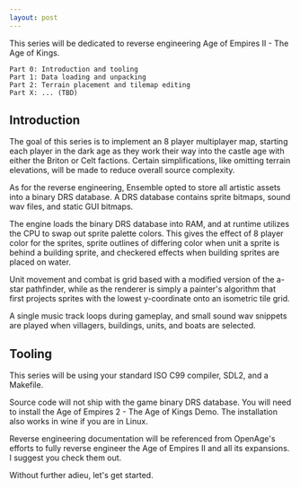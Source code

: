 ```yaml
---
layout: post
---
```


This series will be dedicated to reverse engineering Age of Empires II - The Age of Kings.

    Part 0: Introduction and tooling
    Part 1: Data loading and unpacking
    Part 2: Terrain placement and tilemap editing
    Part X: ... (TBD)

## Introduction

The goal of this series is to implement an 8 player multiplayer map, starting each player in the dark age as they
work their way into the castle age with either the Briton or Celt factions. Certain simplifications,
like omitting terrain elevations, will be made to reduce overall source complexity.

As for the reverse engineering, Ensemble opted to store all artistic assets into a binary DRS database.
A DRS database contains sprite bitmaps, sound wav files, and static GUI bitmaps.

The engine loads the binary DRS database into RAM, and at runtime utilizes the CPU to swap out sprite palette colors.
This gives the effect of 8 player color for the sprites, sprite outlines of differing color when unit a sprite is behind
a building sprite, and checkered effects when building sprites are placed on water.

Unit movement and combat is grid based with a modified version of the a-star pathfinder, while as the renderer
is simply a painter's algorithm that first projects sprites with the lowest y-coordinate onto an isometric tile grid.

A single music track loops during gameplay, and small sound wav snippets are played when villagers, buildings, units,
and boats are selected.

## Tooling

This series will be using your standard ISO C99 compiler, SDL2, and a Makefile.

Source code will not ship with the game binary DRS database.
You will need to install the Age of Empires 2 - The Age of Kings Demo. The installation also works in wine if you are in Linux.

Reverse engineering documentation will be referenced from OpenAge's efforts to fully reverse engineer the Age of Empires II and all its expansions.
I suggest you check them out.

Without further adieu, let's get started.
